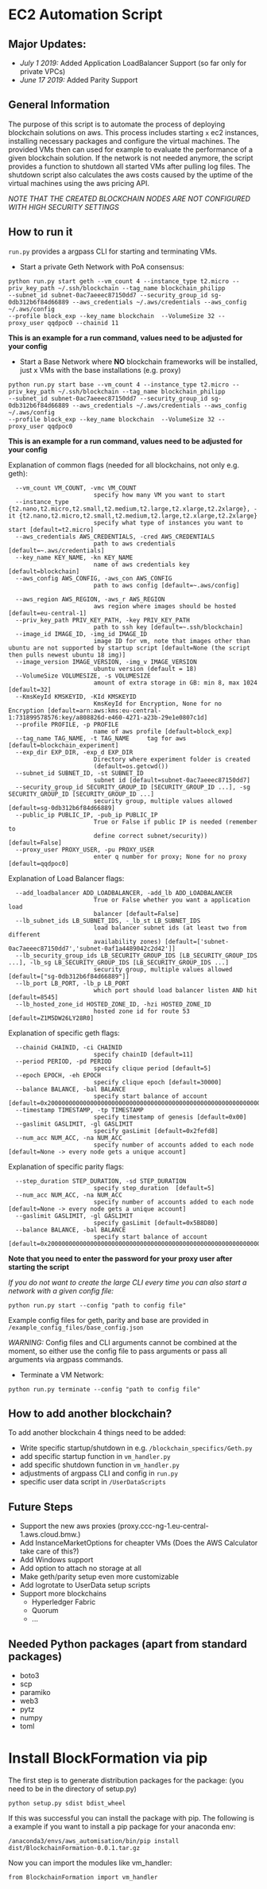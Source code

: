 # EC2 Automation Script

## Major Updates:
 * *July 1 2019:* Added Application LoadBalancer Support (so far only for private VPCs)
 * *June 17 2019:* Added Parity Support

## General Information

The purpose of this script is to automate the process of deploying blockchain solutions on aws.
This process includes starting ```x``` ec2 instances, installing necessary packages and configure the virtual machines.
The provided VMs then can used for example to evaluate the performance of a given blockchain solution.
If the network is not needed anymore, the script provides  a function to shutdown all started VMs after pulling log files.
The shutdown script also calculates the aws costs caused by the uptime of the virtual machines using the aws pricing API.

 *NOTE THAT THE CREATED BLOCKCHAIN NODES ARE NOT CONFIGURED WITH HIGH SECURITY SETTINGS* 
## How to run it

```run.py``` provides a argpass CLI for starting and terminating VMs. 

* Start a private Geth Network with PoA consensus: 


```
python run.py start geth --vm_count 4 --instance_type t2.micro --priv_key_path ~/.ssh/blockchain --tag_name blockchain_philipp 
--subnet_id subnet-0ac7aeeec87150dd7 --security_group_id sg-0db312b6f84d66889 --aws_credentials ~/.aws/credentials --aws_config ~/.aws/config 
--profile block_exp --key_name blockchain  --VolumeSize 32 --proxy_user qqdpoc0 --chainid 11
```
__This is an example for a run command, values need to be adjusted for your config__

* Start a Base Network where __NO__ blockchain frameworks will be installed, just x VMs with the base installations (e.g. proxy)


```
python run.py start base --vm_count 4 --instance_type t2.micro --priv_key_path ~/.ssh/blockchain --tag_name blockchain_philipp 
--subnet_id subnet-0ac7aeeec87150dd7 --security_group_id sg-0db312b6f84d66889 --aws_credentials ~/.aws/credentials --aws_config ~/.aws/config 
--profile block_exp --key_name blockchain  --VolumeSize 32 --proxy_user qqdpoc0
```
__This is an example for a run command, values need to be adjusted for your config__


Explanation of common flags (needed for all blockchains, not only e.g. geth):
```
  --vm_count VM_COUNT, -vmc VM_COUNT
                        specify how many VM you want to start
  --instance_type {t2.nano,t2.micro,t2.small,t2.medium,t2.large,t2.xlarge,t2.2xlarge}, -it {t2.nano,t2.micro,t2.small,t2.medium,t2.large,t2.xlarge,t2.2xlarge}
                        specify what type of instances you want to start [default=t2.micro]
  --aws_credentials AWS_CREDENTIALS, -cred AWS_CREDENTIALS
                        path to aws credentials [default=~.aws/credentials]
  --key_name KEY_NAME, -kn KEY_NAME
                        name of aws credentials key [default=blockchain]
  --aws_config AWS_CONFIG, -aws_con AWS_CONFIG
                        path to aws config [default=~.aws/config]
                        
  --aws_region AWS_REGION, -aws_r AWS_REGION
                        aws region where images should be hosted [default=eu-central-1]                   
  --priv_key_path PRIV_KEY_PATH, -key PRIV_KEY_PATH
                        path to ssh key [default=~.ssh/blockchain]
  --image_id IMAGE_ID, -img_id IMAGE_ID
                        image ID for vm, note that images other than ubuntu are not supported by startup script [default=None (the script then pulls newest ubuntu 18 img)]
  --image_version IMAGE_VERSION, -img_v IMAGE_VERSION
                        ubuntu version (default = 18)                                               
  --VolumeSize VOLUMESIZE, -s VOLUMESIZE
                        amount of extra storage in GB: min 8, max 1024 [default=32]
  --KmsKeyId KMSKEYID, -KId KMSKEYID
                        KmsKeyId for Encryption, None for no Encryption [default=arn:aws:kms:eu-central-1:731899578576:key/a808826d-e460-4271-a23b-29e1e0807c1d]                       
  --profile PROFILE, -p PROFILE
                        name of aws profile [default=block_exp]
  --tag_name TAG_NAME, -t TAG_NAME     tag for aws [default=blockchain_experiment]
  --exp_dir EXP_DIR, -exp_d EXP_DIR
                        Directory where experiment folder is created
                        (default=os.getcwd())
  --subnet_id SUBNET_ID, -st SUBNET_ID
                        subnet id [default=subnet-0ac7aeeec87150dd7]
  --security_group_id SECURITY_GROUP_ID [SECURITY_GROUP_ID ...], -sg SECURITY_GROUP_ID [SECURITY_GROUP_ID ...]
                        security group, multiple values allowed [default=sg-0db312b6f84d66889]
  --public_ip PUBLIC_IP, -pub_ip PUBLIC_IP
                        True or False if public IP is needed (remember to
                        define correct subnet/security)) [default=False]                   
  --proxy_user PROXY_USER, -pu PROXY_USER
                        enter q number for proxy; None for no proxy [default=qqdpoc0]
```
Explanation of Load Balancer flags:
```
  --add_loadbalancer ADD_LOADBALANCER, -add_lb ADD_LOADBALANCER
                        True or False whether you want a application load
                        balancer [default=False]  
  --lb_subnet_ids LB_SUBNET_IDS, -_lb_st LB_SUBNET_IDS
                        load balancer subnet ids (at least two from different
                        availability zones) [default=['subnet-0ac7aeeec87150dd7','subnet-0af1a4489042c2d42']]  
  --lb_security_group_ids LB_SECURITY_GROUP_IDS [LB_SECURITY_GROUP_IDS ...], -lb_sg LB_SECURITY_GROUP_IDS [LB_SECURITY_GROUP_IDS ...]
                        security group, multiple values allowed [default=["sg-0db312b6f84d66889"]]  
  --lb_port LB_PORT, -lb_p LB_PORT
                        which port should load balancer listen AND hit [default=8545]  
  --lb_hosted_zone_id HOSTED_ZONE_ID, -hzi HOSTED_ZONE_ID
                        hosted zone id for route 53 [default=Z1M5DW26LY28R0] 

```

Explanation of specific geth flags:
```
  --chainid CHAINID, -ci CHAINID
                        specify chainID [default=11]
  --period PERIOD, -pd PERIOD
                        specify clique period [default=5]
  --epoch EPOCH, -eh EPOCH
                        specify clique epoch [default=30000]
  --balance BALANCE, -bal BALANCE
                        specify start balance of account [default=0x200000000000000000000000000000000000000000000000000000000000000]
  --timestamp TIMESTAMP, -tp TIMESTAMP
                        specify timestamp of genesis [default=0x00]
  --gaslimit GASLIMIT, -gl GASLIMIT
                        specify gasLimit [default=0x2fefd8]
  --num_acc NUM_ACC, -na NUM_ACC
                        specify number of accounts added to each node [default=None -> every node gets a unique account]                        

```

Explanation of specific parity flags:
```
  --step_duration STEP_DURATION, -sd STEP_DURATION
                        specify step_duration  [default=5]
  --num_acc NUM_ACC, -na NUM_ACC
                        specify number of accounts added to each node [default=None -> every node gets a unique account]      
  --gaslimit GASLIMIT, -gl GASLIMIT
                        specify gasLimit [default=0x5B8D80]
  --balance BALANCE, -bal BALANCE
                        specify start balance of account [default=0x200000000000000000000000000000000000000000000000000000000000000]

```

__Note that you need to enter the password for your proxy user after starting the script__


*If you do not want to create the large CLI every time you can also  start a network with a given config file:*
```
python run.py start --config "path to config file" 
```
Example config files for geth, parity and base are provided in ```/example_config_files/base_config.json```

*WARNING:* Config files and CLI arguments cannot be combined at the moment, so either use the config file to pass arguments or pass all arguments via argpass commands.

* Terminate a VM Network:

```
python run.py terminate --config "path to config file" 
```

## How to add another blockchain?
To add another blockchain 4 things need to be added:
* Write specific startup/shutdown in e.g. ```/blockchain_specifics/Geth.py```
* add specific startup function in ```vm_handler.py```
* add specific shutdown function in ```vm_handler.py```
* adjustments of argpass CLI and config in ```run.py```
* specific user data script in ```/UserDataScripts```

## Future Steps
* Support the new aws proxies (proxy.ccc-ng-1.eu-central-1.aws.cloud.bmw.)
* Add InstanceMarketOptions for cheapter VMs (Does the AWS Calculator take care of this?)
* Add Windows support
* Add option to attach no storage at all
* Make geth/parity setup even more customizable
* Add logrotate to UserData setup scripts
*  Support more blockchains
    * Hyperledger Fabric
    * Quorum
    * ...

    
## Needed Python packages (apart from standard packages)
     
* boto3  
* scp   
* paramiko 
* web3   
* pytz     
* numpy 
* toml

# Install BlockFormation via pip

The first step is to generate distribution packages for the package:
(you need to be in the directory of setup.py)
```
python setup.py sdist bdist_wheel

```
If this was successful you can install the package with pip. The following is a example if you want to install a pip package for your anaconda env:


```
/anaconda3/envs/aws_automisation/bin/pip install dist/BlockchainFormation-0.0.1.tar.gz 

```

Now you can import the modules like vm_handler:
```
from BlockchainFormation import vm_handler
```